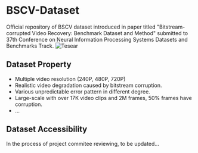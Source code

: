 # BSCV-Dataset
Official repository of BSCV dataset introduced in paper titled "Bitstream-corrupted Video Recovery: Benchmark Dataset and Method" submitted to 37th Conference on Neural Information Processing Systems Datasets and Benchmarks Track.
![Tesear](teaser_v6_00.png)


## Dataset Property
- Multiple video resolution (240P, 480P, 720P)
- Realistic video degradation caused by bitstream corruption.
- Various unpredictable error pattern in different degree.
- Large-scale with over 17K video clips and 2M frames, 50% frames have corruption.
- ...

## Dataset Accessibility
In the process of project commitee reviewing, to be updated...

